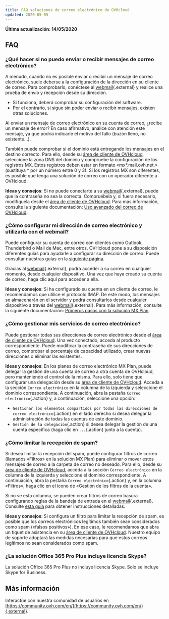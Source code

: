 ```yaml
---
title: FAQ soluciones de correo electrónico de OVHcloud
updated: 2020-05-05
---
```


**Última actualización: 14/05/2020**

## FAQ

### ¿Qué hacer si no puedo enviar o recibir mensajes de correo electrónico? 

A menudo, cuando no es posible enviar o recibir un mensaje de correo electrónico, suele deberse a la configuración de la dirección en su cliente de correo. Para comprobarlo, conéctese al [webmail](https://www.ovh.es/mail/){.external} y realice una prueba de envío y recepción desde su dirección. 

* Si funciona, deberá comprobar su configuración del software. 
* Por el contrario, si sigue sin poder enviar o recibir mensajes, existen otras soluciones. 

Al enviar un mensaje de correo electrónico en su cuenta de correo, ¿recibe un mensaje de error? En caso afirmativo, analice con atención este mensaje, ya que podría indicarle el motivo del fallo (buzón lleno, no existente...). 

También puede comprobar si el dominio está entregando los mensajes en el destino correcto. Para ello, desde su [área de cliente de OVHcloud](https://www.ovh.com/auth/?action=gotomanager&from=https://www.ovh.es/&ovhSubsidiary=es), seleccione la zona DNS del dominio y compruebe la configuración de los registros MX. Estos registros deben estar en formato «mx*.mail.ovh.net.» (sustituya * por un número entre 0 y 3). Si los registros MX son diferentes, es posible que tenga una solución de correo con un operador diferente a OVHcloud. 
 
**Ideas y consejos**:  Si no puede conectarte a su [webmail](https://www.ovh.es/mail/){.external}, puede que la contraseña no sea la correcta. Compruébela y, si fuera necesario, modifíquela desde el [área de cliente de OVHcloud](https://www.ovh.com/auth/?action=gotomanager&from=https://www.ovh.es/&ovhSubsidiary=es). Para más información, consulte la siguiente documentación: [Uso avanzado del correo de OVHcloud](/pages/web/emails/diagnostic_advanced).
 
### ¿Cómo configurar mi dirección de correo electrónico y utilizarla con el webmail? 

Puede configurar su cuenta de correo con clientes como Outlook, Thunderbird o Mail de Mac, entre otros. OVHcloud pone a su disposición diferentes guías para ayudarle a configurar su dirección de correo. Puede consultar nuestras guías en la [siguiente página](/es/emails/). 

Gracias al [webmail](https://www.ovh.es/mail/){.external}, podrá acceder a su correo en cualquier momento, desde cualquier dispositivo. Una vez que haya creado su cuenta de correo, haga clic aquí para acceder a ella. 

**Ideas y consejos**: Si ha configurado su cuenta en un cliente de correo, le recomendamos que utilice el protocolo IMAP. De este modo, los mensajes se almacenarán en el servidor y podrá consultarlos desde cualquier dispositivo a través del [webmail](https://www.ovh.es/mail/){.external}. Para más información, consulte la siguiente documentación: [Primeros pasos con la solución MX Plan](/pages/web/emails/email_generalities).

### ¿Cómo gestionar mis servicios de correo electrónico? 

Puede gestionar todas sus direcciones de correo electrónico desde el [área de cliente de OVHcloud](https://www.ovh.com/auth/?action=gotomanager&from=https://www.ovh.es/&ovhSubsidiary=es). Una vez conectado, acceda al producto correspondiente. Puede modificar la contraseña de sus direcciones de correo, comprobar el porcentaje de capacidad utilizado, crear nuevas direcciones o eliminar las existentes. 

**Ideas y consejos**: En los planes de correo electrónico MX Plan, puede delegar la gestión de una cuenta de correo a otra cuenta de OVHcloud, pero manteniendo el control de la misma. Para ello, solo tiene que configurar una delegación desde su [área de cliente de OVHcloud](https://www.ovh.com/auth/?action=gotomanager&from=https://www.ovh.es/&ovhSubsidiary=es). Acceda a la sección `Correo electrónico` en la columna de la izquierda y seleccione el dominio correspondiente. A continuación, abra la pestaña `Correo electrónico`{.action} y, a continuación, seleccione una opción:

* `Gestionar los elementos compartidos por todas las direcciones de correo electrónico`{.action}  en el lado derecho si desea delegar la administración de todas las cuentas de este dominio.
* `Gestión de la delegación`{.action} si desea delegar la gestión de una cuenta específica (haga clic en `...`{.action} junto a la cuenta).

### ¿Cómo limitar la recepción de spam? 

Si desea limitar la recepción del spam, puede configurar filtros de correo (llamados «Filtros» en la solución MX Plan) para eliminar o mover estos mensajes de correo a la carpeta de correo no deseado. Para ello, desde su [área de cliente de OVHcloud](https://www.ovh.com/auth/?action=gotomanager&from=https://www.ovh.es/&ovhSubsidiary=es), acceda a la sección `Correo electrónico` en la columna de la izquierda y seleccione el dominio correspondiente. A continuación, abra la pestaña `Correo electrónico`{.action} y, en la columna «Filtros», haga clic en el icono de «Gestión de los filtros de la cuenta». 

Si no ve esta columna, se pueden crear filtros de correo basura configurando reglas de la bandeja de entrada en el [webmail](https://www.ovh.es/mail/){.external}. Consulte [esta guía](/pages/web/microsoft-collaborative-solutions/creating-inbox-rules-in-owa#ejemplo-2-filtrado-de-mensajes-de-correo-electronico-no-deseados-spam) para obtener instrucciones detalladas. 

**Ideas y consejos**:  Si configura un filtro para limitar la recepción de spam, es posible que los correos electrónicos legítimos también sean considerados como spam («falsos positivos»). En ese caso, le recomendamos que abra un tíquet de asistencia en su [área de cliente de OVHcloud](https://www.ovh.com/auth/?action=gotomanager&from=https://www.ovh.es/&ovhSubsidiary=es). Nuestro equipo de soporte adoptará las medidas necesarias para que estos correos legítimos no sean considerados como spam.

### ¿La solución Office 365 Pro Plus incluye licencia Skype? 

La solución Office 365 Pro Plus no incluye licencia Skype. Solo se incluye Skype for Business. 

## Más información

Interactúe con nuestra comunidad de usuarios en [https://community.ovh.com/en/](https://community.ovh.com/en/){.external}.